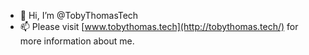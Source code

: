 <!---
- 👋 Hi, I’m @TobyThomasTech
- 👀 I’m interested in ...
- 🌱 I’m currently learning ...
- 💞️ I’m looking to collaborate on ...
- 📫 How to reach me ...

TobyThomasTech/TobyThomasTech is a ✨ special ✨ repository because its `README.md` (this file) appears on your GitHub profile.
You can click the Preview link to take a look at your changes.
--->

- 👋 Hi, I’m @TobyThomasTech
- 📫 Please visit [www.tobythomas.tech](http://tobythomas.tech/) for more information about me.
